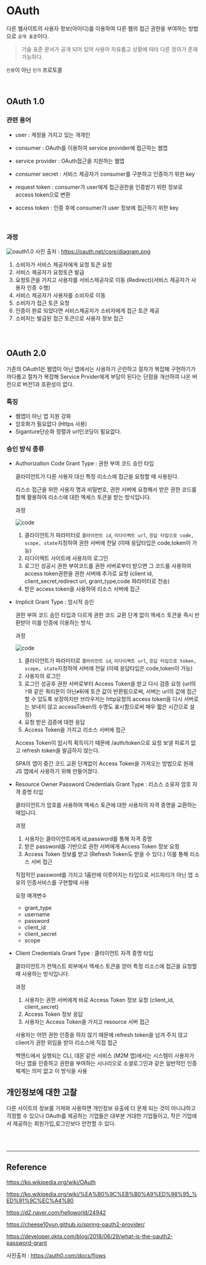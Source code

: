 # OAuth

다른 웹사이트의 사용자 정보(아이디)를 이용하여 다른 웹의 접근 권한을 부여하는 방법으로 `공개 표준`이다.

> 기술 표준 문서가 공개 되어 있어 사용이 자유롭고 상황에 따라 다른 정의가 존재 가능하다.

`인증`이 아닌 `인가` 프로토콜

<br>

## OAuth 1.0

### 관련 용어

- user : 계정을 가지고 있는 개개인

- consumer : OAuth를 이용하여 service provider에 접근하는 웹앱
- service provider : OAuth접근을 지원하는 웹앱
- consumer secret : 서비스 제공자가 consumer를 구분하고 인증하기 위한 key
- request token : consumer가 user에게 접근권한을 인증받기 위한 정보로 access token으로 변환
- access token : 인증 후에 consumer가 user 정보에 접근하기 위한 key

<br>

### 과정

![oauth1.0](https://oauth.net/core/diagram.png)
사진 출처 : https://oauth.net/core/diagram.png

1. 소비자가 서비스 제공자에게 요청 토큰 요청
1. 서비스 제공자가 요청토큰 발급
1. 요청토큰을 가지고 사용자를 서비스제공자로 이동 (Redirect)(서비스 제공자가 사용자 인증 수행)
1. 서비스 제공자가 사용자를 소비자로 이동
1. 소비자가 접근 토큰 요청
1. 인증이 완료 되었다면 서비스제공자가 소비자에게 접근 토큰 제공
1. 소비자는 발급된 접근 토큰으로 사용자 정보 접근

###

<br>

## OAuth 2.0

기존의 OAuth1은 웹앱이 아닌 앱에서는 사용하기 곤란하고 절차가 복잡해 구현하기가 까다롭고 절차가 복잡해 Service Prvider에게 부담이 된다는 단점을 개선하여 나온 버전으로 버전1과 호환성이 없다.

### 특징

- 웹앱이 아닌 앱 지원 강화
- 암호화가 필요없다 (Https 사용)
- Siganture단순화 정렬과 url인코딩이 필요없다.

### 승인 방식 종류

- Authorization Code Grant Type : 권한 부여 코드 승인 타입

  클라이언트가 다른 사용자 대신 특정 리소스에 접근을 요청할 때 사용된다.

  리스소 접근을 위한 사용자 명과 비밀번호, 권한 서버에 요청해서 받은 권한 코드를 함께 활용하여 리소스에 대한 엑세스 토큰을 받는 방식입니다.

  과정

  ![code](/web/image/code.png)

  1. 클라이언트가 파라미터로 `클라이언트 id`, `리다이렉트 url`, `응답 타입으로 code, scope, state`지정하여 권한 서버에 전달 (이때 응답타입은 code,token이 가능)
  1. 리다이렉트 사이트에 사용자의 로그인
  1. 로그인 성공시 권한 부여코드를 권한 서버로부터 받으면 그 코드를 사용하여 access token권한을 권한 서버에 추가로 요청 (client id, client_secret,redirect url, grant_type,code 파라미터로 전송)
  1. 받은 access token을 사용하여 리소스 서버에 접근

- Implicit Grant Type : 암시적 승인

  권한 부여 코드 승인 타입과 다르게 권한 코드 교환 단계 없이 엑세스 토큰을 즉시 반환받아 이를 인증에 이용하는 방식.

  과정

  ![code](/web/image/implict.png)

  1. 클라이언트가 파라미터로 `클라이언트 id`, `리다이렉트 url`, `응답 타입으로 token, scope, state`지정하여 서버에 전달 (이때 응답타입은 code,token이 가능)
  1. 사용자의 로그인
  1. 로그인 성공후 권한 서버로부터 Access Token을 받고 다시 검증 요청 (url의 `?`와 같은 쿼리문이 아닌`#`뒤에 토큰 값이 반환됨으로써, 서버는 url의 값에 접근할 수 있도록 보장하지만 브라우저는 http요청의 access token을 다시 서버로는 보내지 않고 accessToken의 수명도 표시함으로써 매우 짧은 시간으로 설정)
  1. 요청 받은 검증에 대한 응답
  1. Access Token을 가지고 리소스 서버에 접근

  Access Token이 암시적 획득이기 때문에 /auth/token으로 요청 보낼 피료가 없고 refresh token을 발급하지 않는다.

  SPA의 앱이 중간 코드 교환 단계없이 Access Token을 가져오는 방법으로 원래 JS 앱에서 사용하기 위해 만들어졌다.

- Resource Owner Password Credentials Grant Type : 리소스 소유자 암호 자격 증명 타입

  클라이언트가 암호를 사용하여 엑세스 토큰에 대한 사용자의 자격 증명을 교환하는 때입니다.

  과정

  1. 사용자는 클라이언트에게 id,password를 통해 자격 증명
  1. 받은 password를 기반으로 권한 서버에게 Access Token 정보 요청
  1. Access Token 정보를 받고 (Refresh Token도 받을 수 있다.) 이를 통해 리소스 서버 접근

  직접적인 password를 가지고 1홉만에 이루어지는 타입으로 서드파티가 아닌 앱 소유의 인증서비스를 구현할때 사용

  요청 매개변수

  - grant_type
  - username
  - password
  - client_id
  - client_secret
  - scope

- Client Credentials Grant Type : 클라이언트 자격 증명 타입

  클라이언트가 컨텍스트 외부에서 액세스 토큰을 얻어 특정 리소스에 접근을 요청할 때 사용하는 방식입니다.

  과정

  1. 사용자는 권한 서버에게 바로 Access Token 정보 요청 (client_id, client_secret)
  1. Access Token 정보 응답
  1. 사용자는 Access Token을 가지고 resource 서버 접근

  사용자는 어떤 권한 인증을 하지 않기 때문에 refresh token을 넘겨 주지 않고 client가 권한 위임을 받아 리소스에 직접 접근

  백엔드에서 실행되는 CLI, 데몬 같은 서비스 (M2M 앱)에서는 시스템이 사용자가 아닌 앱을 인증하고 권한을 부여하는 시나리오로 소셜로그인과 같은 일반적인 인증 체계는 의미 없고 이 방식을 사용

## 개인정보에 대한 고찰

다른 사이트의 정보를 가져와 사용하면 개인정보 유출에 더 문제 되는 것이 아니냐하고 걱정할 수 있으나 OAuth를 제공하는 기업들은 대부분 거대한 기업들이고, 작은 기업에서 제공하는 회원가입,로그인보다 안전할 수 있다.

<br><br>

---

## Reference

https://ko.wikipedia.org/wiki/OAuth

https://ko.wikipedia.org/wiki/%EA%B0%9C%EB%B0%A9%ED%98%95_%ED%91%9C%EC%A4%80

https://d2.naver.com/helloworld/24942

https://cheese10yun.github.io/spring-oauth2-provider/

https://developer.okta.com/blog/2018/06/29/what-is-the-oauth2-password-grant

사진출처 : https://auth0.com/docs/flows
